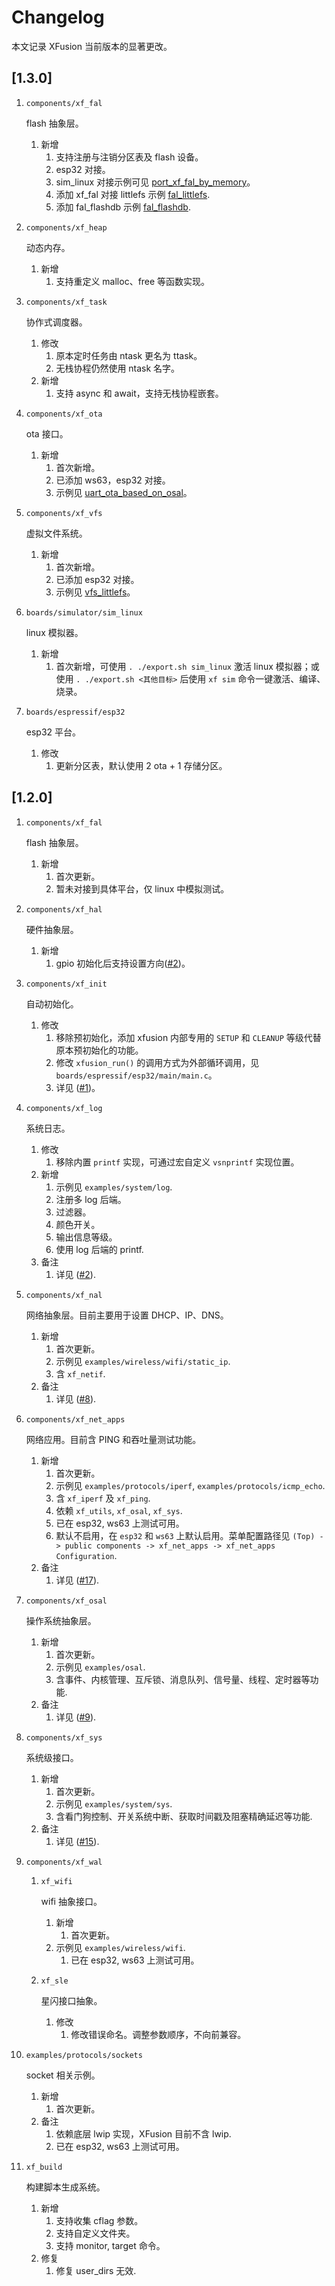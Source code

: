 <!--
    更新本文档时请注意，新版本号及描述放到最前面。
 -->

# Changelog

本文记录 XFusion 当前版本的显著更改。

## [1.3.0]

1.  `components/xf_fal`

    flash 抽象层。

    1.  新增
        1.  支持注册与注销分区表及 flash 设备。
        1.  esp32 对接。
        1.  sim_linux 对接示例可见 [port_xf_fal_by_memory](examples/storage/vfs/vfs_littlefs/components/sim_linux_ext_port/port_xf_fal_by_memory.c)。
        1.  添加 xf_fal 对接 littlefs 示例 [fal_littlefs](examples/storage/fal/fal_littlefs).
        1.  添加 fal_flashdb 示例 [fal_flashdb](examples/storage/fal/fal_flashdb).

1.  `components/xf_heap`

    动态内存。

    1.  新增
        1.  支持重定义 malloc、free 等函数实现。

1.  `components/xf_task`

    协作式调度器。

    1.  修改
        1.  原本定时任务由 ntask 更名为 ttask。
        1.  无栈协程仍然使用 ntask 名字。
    1.  新增
        1.  支持 async 和 await，支持无栈协程嵌套。

1.  `components/xf_ota`

    ota 接口。

    1.  新增
        1.  首次新增。
        1.  已添加 ws63，esp32 对接。
        1.  示例见 [uart_ota_based_on_osal](examples/system/ota/uart_ota_based_on_osal)。

1.  `components/xf_vfs`

    虚拟文件系统。

    1.  新增
        1.  首次新增。
        1.  已添加 esp32 对接。
        1.  示例见 [vfs_littlefs](examples/storage/vfs/vfs_littlefs)。

1.  `boards/simulator/sim_linux`

    linux 模拟器。

    1.  新增
        1.  首次新增，可使用 `. ./export.sh sim_linux` 激活 linux 模拟器；或使用 `. ./export.sh <其他目标>` 后使用 `xf sim` 命令一键激活、编译、烧录。

1.  `boards/espressif/esp32`

    esp32 平台。

    1.  修改
        1.  更新分区表，默认使用 2 ota + 1 存储分区。

## [1.2.0]

1.  `components/xf_fal`

    flash 抽象层。

    1.  新增
        1.  首次更新。
        1.  暂未对接到具体平台，仅 linux 中模拟测试。

1.  `components/xf_hal`

    硬件抽象层。

    1.  新增
        1.  gpio 初始化后支持设置方向([#2](https://github.com/x-eks-fusion/xf_hal/pull/2))。

1.  `components/xf_init`

    自动初始化。

    1.  修改
        1.  移除预初始化，添加 xfusion 内部专用的 `SETUP` 和 `CLEANUP` 等级代替原本预初始化的功能。
        1.  修改 `xfusion_run()` 的调用方式为外部循环调用，见 `boards/espressif/esp32/main/main.c`。
        1.  详见 ([#1](https://github.com/x-eks-fusion/xf_init/pull/1))。

1.  `components/xf_log`

    系统日志。

    1.  修改
        1.  移除内置 `printf` 实现，可通过宏自定义 `vsnprintf` 实现位置。
    1.  新增
        1.  示例见 `examples/system/log`.
        1.  注册多 log 后端。
        1.  过滤器。
        1.  颜色开关。
        1.  输出信息等级。
        1.  使用 log 后端的 printf.
    1.  备注
        1.  详见 ([#2](https://github.com/x-eks-fusion/xf_log/pull/2)).

1.  `components/xf_nal`

    网络抽象层。目前主要用于设置 DHCP、IP、DNS。

    1.  新增
        1.  首次更新。
        1.  示例见 `examples/wireless/wifi/static_ip`.
        1.  含 `xf_netif`.
    1.  备注
        1.  详见 ([#8](https://github.com/x-eks-fusion/xfusion/pull/8)).

1.  `components/xf_net_apps`

    网络应用。目前含 PING 和吞吐量测试功能。

    1.  新增
        1.  首次更新。
        1.  示例见 `examples/protocols/iperf`, `examples/protocols/icmp_echo`.
        1.  含 `xf_iperf` 及 `xf_ping`.
        1.  依赖 `xf_utils`, `xf_osal`, `xf_sys`.
        1.  已在 esp32, ws63 上测试可用。
        1.  默认不启用，在 `esp32` 和 `ws63` 上默认启用。菜单配置路径见 `(Top) -> public components -> xf_net_apps -> xf_net_apps Configuration`.
    1.  备注
        1.  详见 ([#17](https://github.com/x-eks-fusion/xfusion/pull/17)).

1.  `components/xf_osal`

    操作系统抽象层。

    1.  新增
        1.  首次更新。
        1.  示例见 `examples/osal`.
        1.  含事件、内核管理、互斥锁、消息队列、信号量、线程、定时器等功能.
    1.  备注
        1.  详见 ([#9](https://github.com/x-eks-fusion/xfusion/pull/9)).

1.  `components/xf_sys`

    系统级接口。

    1.  新增
        1.  首次更新。
        1.  示例见 `examples/system/sys`.
        1.  含看门狗控制、开关系统中断、获取时间戳及阻塞精确延迟等功能.
    1.  备注
        1.  详见 ([#15](https://github.com/x-eks-fusion/xfusion/pull/15)).

1.  `components/xf_wal`

    1.  `xf_wifi`

        wifi 抽象接口。

        1.  新增
            1.  首次更新。
        1.  示例见 `examples/wireless/wifi`.
            1.  已在 esp32, ws63 上测试可用。

    1.  `xf_sle`

        星闪接口抽象。

        1.  修改
            1.  修改错误命名。调整参数顺序，不向前兼容。

1.  `examples/protocols/sockets`

    socket 相关示例。

    1.  新增
        1.  首次更新。
    1.  备注
        1.  依赖底层 lwip 实现，XFusion 目前不含 lwip.
        1.  已在 esp32, ws63 上测试可用。

1.  `xf_build`

    构建脚本生成系统。

    1.  新增
        1.  支持收集 cflag 参数。
        1.  支持自定义文件夹。
        1.  支持 monitor, target 命令。
    1.  修复
        1.  修复 user_dirs 无效.
